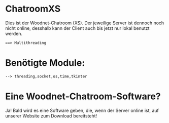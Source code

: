 # ChatroomXS
Dies ist der Woodnet-Chatroom (XS). Der jeweilige Server ist dennoch noch nicht online, desshalb kann der Client auch bis jetzt nur lokal benutzt werden. 

    ==> Multithreading

# Benötigte Module:
    
    --> threading,socket,os,time,tkinter

# Eine Woodnet-Chatroom-Software?

Ja! Bald wird es eine Software geben, die, wenn der Server online ist, auf unserer Website zum Download bereitsteht! 
